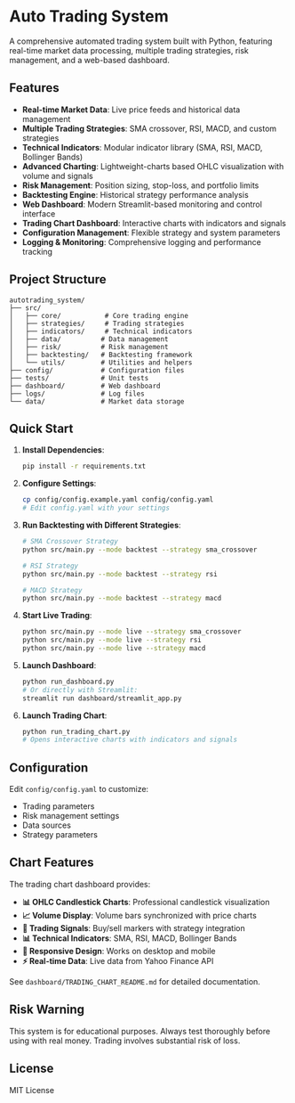 # Auto Trading System

A comprehensive automated trading system built with Python, featuring real-time market data processing, multiple trading strategies, risk management, and a web-based dashboard.

## Features

- **Real-time Market Data**: Live price feeds and historical data management
- **Multiple Trading Strategies**: SMA crossover, RSI, MACD, and custom strategies
- **Technical Indicators**: Modular indicator library (SMA, RSI, MACD, Bollinger Bands)
- **Advanced Charting**: Lightweight-charts based OHLC visualization with volume and signals
- **Risk Management**: Position sizing, stop-loss, and portfolio limits
- **Backtesting Engine**: Historical strategy performance analysis
- **Web Dashboard**: Modern Streamlit-based monitoring and control interface
- **Trading Chart Dashboard**: Interactive charts with indicators and signals
- **Configuration Management**: Flexible strategy and system parameters
- **Logging & Monitoring**: Comprehensive logging and performance tracking

## Project Structure

```
autotrading_system/
├── src/
│   ├── core/           # Core trading engine
│   ├── strategies/     # Trading strategies
│   ├── indicators/     # Technical indicators
│   ├── data/          # Data management
│   ├── risk/          # Risk management
│   ├── backtesting/   # Backtesting framework
│   └── utils/         # Utilities and helpers
├── config/            # Configuration files
├── tests/             # Unit tests
├── dashboard/         # Web dashboard
├── logs/              # Log files
└── data/              # Market data storage
```

## Quick Start

1. **Install Dependencies**:
   ```bash
   pip install -r requirements.txt
   ```

2. **Configure Settings**:
   ```bash
   cp config/config.example.yaml config/config.yaml
   # Edit config.yaml with your settings
   ```

3. **Run Backtesting with Different Strategies**:
   ```bash
   # SMA Crossover Strategy
   python src/main.py --mode backtest --strategy sma_crossover
   
   # RSI Strategy
   python src/main.py --mode backtest --strategy rsi
   
   # MACD Strategy
   python src/main.py --mode backtest --strategy macd
   ```

4. **Start Live Trading**:
   ```bash
   python src/main.py --mode live --strategy sma_crossover
   python src/main.py --mode live --strategy rsi
   python src/main.py --mode live --strategy macd
   ```

5. **Launch Dashboard**:
   ```bash
   python run_dashboard.py
   # Or directly with Streamlit:
   streamlit run dashboard/streamlit_app.py
   ```

6. **Launch Trading Chart**:
   ```bash
   python run_trading_chart.py
   # Opens interactive charts with indicators and signals
   ```

## Configuration

Edit `config/config.yaml` to customize:
- Trading parameters
- Risk management settings
- Data sources
- Strategy parameters

## Chart Features

The trading chart dashboard provides:

- **📊 OHLC Candlestick Charts**: Professional candlestick visualization
- **📈 Volume Display**: Volume bars synchronized with price charts
- **🎯 Trading Signals**: Buy/sell markers with strategy integration
- **📊 Technical Indicators**: SMA, RSI, MACD, Bollinger Bands
- **📱 Responsive Design**: Works on desktop and mobile
- **⚡ Real-time Data**: Live data from Yahoo Finance API

See `dashboard/TRADING_CHART_README.md` for detailed documentation.

## Risk Warning

This system is for educational purposes. Always test thoroughly before using with real money. Trading involves substantial risk of loss.

## License

MIT License

